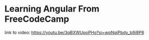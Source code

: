 # Learning Angular From FreeCodeCamp

link to video: https://youtu.be/3qBXWUpoPHo?si=wpNqiPbdy_b9i8P8
